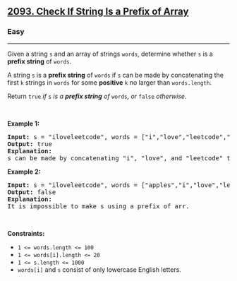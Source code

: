 <h2><a href="https://leetcode.com/problems/check-if-string-is-a-prefix-of-array">2093. Check If String Is a Prefix of Array</a></h2><h3>Easy</h3><hr><p>Given a string <code>s</code> and an array of strings <code>words</code>, determine whether <code>s</code> is a <strong>prefix string</strong> of <code>words</code>.</p>

<p>A string <code>s</code> is a <strong>prefix string</strong> of <code>words</code> if <code>s</code> can be made by concatenating the first <code>k</code> strings in <code>words</code> for some <strong>positive</strong> <code>k</code> no larger than <code>words.length</code>.</p>

<p>Return <code>true</code><em> if </em><code>s</code><em> is a <strong>prefix string</strong> of </em><code>words</code><em>, or </em><code>false</code><em> otherwise</em>.</p>

<p>&nbsp;</p>
<p><strong class="example">Example 1:</strong></p>

<pre>
<strong>Input:</strong> s = &quot;iloveleetcode&quot;, words = [&quot;i&quot;,&quot;love&quot;,&quot;leetcode&quot;,&quot;apples&quot;]
<strong>Output:</strong> true
<strong>Explanation:</strong>
s can be made by concatenating &quot;i&quot;, &quot;love&quot;, and &quot;leetcode&quot; together.
</pre>

<p><strong class="example">Example 2:</strong></p>

<pre>
<strong>Input:</strong> s = &quot;iloveleetcode&quot;, words = [&quot;apples&quot;,&quot;i&quot;,&quot;love&quot;,&quot;leetcode&quot;]
<strong>Output:</strong> false
<strong>Explanation:</strong>
It is impossible to make s using a prefix of arr.</pre>

<p>&nbsp;</p>
<p><strong>Constraints:</strong></p>

<ul>
	<li><code>1 &lt;= words.length &lt;= 100</code></li>
	<li><code>1 &lt;= words[i].length &lt;= 20</code></li>
	<li><code>1 &lt;= s.length &lt;= 1000</code></li>
	<li><code>words[i]</code> and <code>s</code> consist of only lowercase English letters.</li>
</ul>
